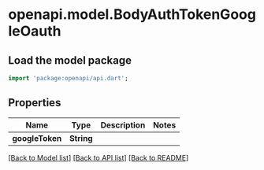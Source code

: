 # openapi.model.BodyAuthTokenGoogleOauth

## Load the model package
```dart
import 'package:openapi/api.dart';
```

## Properties
Name | Type | Description | Notes
------------ | ------------- | ------------- | -------------
**googleToken** | **String** |  | 

[[Back to Model list]](../README.md#documentation-for-models) [[Back to API list]](../README.md#documentation-for-api-endpoints) [[Back to README]](../README.md)


